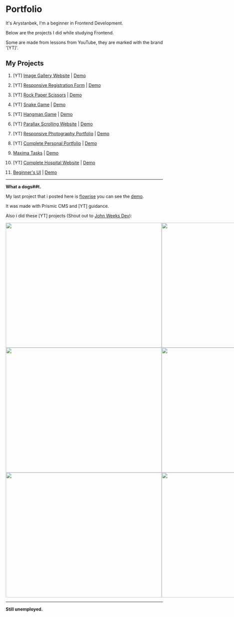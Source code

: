 # Portfolio
It's Arystanbek, I'm a beginner in Frontend Development.

Below are the projects I did while studying Frontend.

Some are made from lessons from YouTube, they are marked with the brand '[YT]'.

## My Projects
1. [YT] [Image Gallery Website](https://github.com/Cholicer/01_Image_Gallery_Website) | [Demo](https://cholicer.github.io/01_Image_Gallery_Website/)

2. [YT] [Responsive Registration Form](https://github.com/Cholicer/02_Responsive_Registration_Form) | [Demo](https://cholicer.github.io/02_Responsive_Registration_Form/)

3. [YT] [Rock Paper Scissors](https://github.com/Cholicer/03_Rock_Paper_Scissors) | [Demo](https://cholicer.github.io/03_Rock_Paper_Scissors/)

4. [YT] [Snake Game](https://github.com/Cholicer/04_Snake_Game) | [Demo](https://cholicer.github.io/04_Snake_Game/)

5. [YT] [Hangman Game](https://github.com/Cholicer/05_Hangman_Game) | [Demo](https://cholicer.github.io/05_Hangman_Game/)

6. [YT] [Parallax Scrolling Website](https://github.com/Cholicer/06_Parallax_Scrolling_Website) | [Demo](https://cholicer.github.io/06_Parallax_Scrolling_Website/)

7. [YT] [Responsive Photography Portfolio](https://github.com/Cholicer/07_Responsive_Photography_Portfolio) | [Demo](https://cholicer.github.io/07_Responsive_Photography_Portfolio/)

8. [YT] [Complete Personal Portfolio](https://github.com/Cholicer/08_Complete_Personal_Portfolio) | [Demo](https://cholicer.github.io/08_Complete_Personal_Portfolio/)

9. [Maxima Tasks](https://github.com/Cholicer/09_Maxima_Tasks) | [Demo](https://cholicer.github.io/09_Maxima_Tasks/)

10. [YT] [Complete Hospital Website](https://github.com/Cholicer/10_Complete_Hospital_Website) | [Demo](https://cholicer.github.io/10_Complete_Hospital_Website/)

11. [Beginner's UI](https://github.com/Cholicer/11_Beginners_UI) | [Demo](https://cholicer.github.io/11_Beginners_UI/)
    
---

**What a dogs##t.**

My last project that i posted here is [flowrise](https://github.com/Cholicer/flowrise-nuxt-arsy) you can see the [demo](https://flowrise-nuxt-arsy.vercel.app/). 

It was made with Prismic CMS and [YT] guidance.


Also i did these [YT] projects (Shout out to [John Weeks Dev](https://www.youtube.com/@johnweeksdev)):

<div style="display: grid; grid-template-columns: 1fr 1fr;">
    <img src="https://github.com/Cholicer/Portfolio/assets/58261264/5e866687-d0e8-4ea6-85e3-1079cac65266" width="500" height="400">
    <img src="https://github.com/Cholicer/Portfolio/assets/58261264/397bf97c-9866-48a0-baa1-8a3182c3ec1a" width="500" height="400">
    <img src="https://github.com/Cholicer/Portfolio/assets/58261264/2f5c5054-c009-4f2f-8b22-5cce10ec45fe" width="500" height="400">
    <img src="https://github.com/Cholicer/Portfolio/assets/58261264/14bdf5b5-1ffb-4ab1-9339-548fee64d1f6" width="500" height="400">
    <img src="https://github.com/Cholicer/Portfolio/assets/58261264/4f84d51b-4bb4-4992-b543-b974e699a82c" width="500" height="400">
    <img src="https://github.com/Cholicer/Portfolio/assets/58261264/0bfe5ee3-068d-46af-b4b3-4ea929025b0a" width="500" height="400">
</div>

---

**Still unemployed.**
